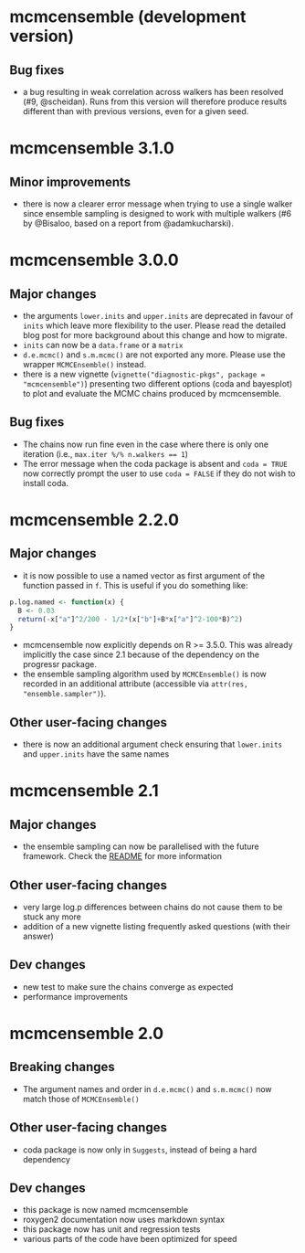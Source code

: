 # mcmcensemble (development version)

## Bug fixes

* a bug resulting in weak correlation across walkers has been resolved (#9, @scheidan). Runs from this version will therefore produce results different than with previous versions, even for a given seed.

# mcmcensemble 3.1.0

## Minor improvements

* there is now a clearer error message when trying to use a single walker since
ensemble sampling is designed to work with multiple walkers (#6 by @Bisaloo,
based on a report from @adamkucharski).

# mcmcensemble 3.0.0

## Major changes

* the arguments `lower.inits` and `upper.inits` are deprecated in favour of
`inits` which leave more flexibility to the user. Please read the detailed
blog post for more background about this change and how to migrate.
* `inits` can now be a `data.frame` or a `matrix`
* `d.e.mcmc()` and `s.m.mcmc()` are not exported any more. Please use the
wrapper `MCMCEnsemble()` instead.
* there is a new vignette
(`vignette("diagnostic-pkgs", package = "mcmcensemble")`) presenting two
different options (coda and bayesplot) to plot and evaluate the MCMC chains
produced by mcmcensemble.

## Bug fixes

* The chains now run fine even in the case where there is only one iteration
(i.e., `max.iter %/% n.walkers == 1`)
* The error message when the coda package is absent and `coda = TRUE` now
correctly prompt the user to use `coda = FALSE` if they do not wish to install
coda.

# mcmcensemble 2.2.0

## Major changes

* it is now possible to use a named vector as first argument of the function
passed in `f`. This is useful if you do something like:

```r
p.log.named <- function(x) {
  B <- 0.03
  return(-x["a"]^2/200 - 1/2*(x["b"]+B*x["a"]^2-100*B)^2)
}
```
* mcmcensemble now explicitly depends on R >= 3.5.0. This was already implicitly
the case since 2.1 because of the dependency on the progressr package.
* the ensemble sampling algorithm used by `MCMCEnsemble()` is now recorded in
an additional attribute (accessible via `attr(res, "ensemble.sampler")`).

## Other user-facing changes

* there is now an additional argument check ensuring that `lower.inits` and
`upper.inits` have the same names

# mcmcensemble 2.1

## Major changes

* the ensemble sampling can now be parallelised with the future framework. Check
the [README](https://hugogruson.fr/mcmcensemble/) for more information

## Other user-facing changes

* very large log.p differences between chains do not cause them to be
stuck any more
* addition of a new vignette listing frequently asked questions (with their
answer)

## Dev changes

* new test to make sure the chains converge as expected
* performance improvements

# mcmcensemble 2.0

## Breaking changes

* The argument names and order in `d.e.mcmc()` and `s.m.mcmc()` now match those
of `MCMCEnsemble()`

## Other user-facing changes

* coda package is now only in `Suggests`, instead of being a hard dependency

## Dev changes

* this package is now named mcmcensemble
* roxygen2 documentation now uses markdown syntax
* this package now has unit and regression tests
* various parts of the code have been optimized for speed
